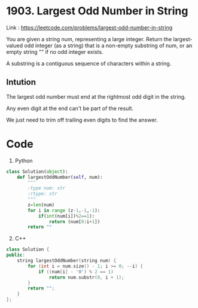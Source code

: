 # 1903. Largest Odd Number in String

Link : https://leetcode.com/problems/largest-odd-number-in-string

You are given a string num, representing a large integer. Return the largest-valued odd integer (as a string) that is a non-empty substring of num, or an empty string "" if no odd integer exists.

A substring is a contiguous sequence of characters within a string.

## Intution 
The largest odd number must end at the rightmost odd digit in the string.

Any even digit at the end can't be part of the result.

We just need to trim off trailing even digits to find the answer.

# Code

1. Python
```python []
class Solution(object):
    def largestOddNumber(self, num):
        """
        :type num: str
        :rtype: str
        """
        z=len(num)
        for i in range (z-1,-1,-1):
            if(int(num[i])%2==1):
                return (num[0:i+1])
        return ""
```

2. C++

```cpp
class Solution {
public:
    string largestOddNumber(string num) {
        for (int i = num.size() - 1; i >= 0; --i) {
            if ((num[i] - '0') % 2 == 1)
                return num.substr(0, i + 1);
        }
        return "";
    }
};
```

